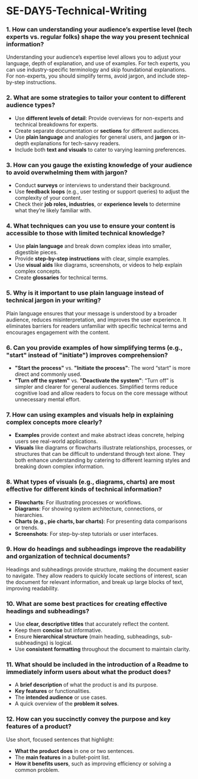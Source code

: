 # SE-DAY5-Technical-Writing
### 1. How can understanding your audience’s expertise level (tech experts vs. regular folks) shape the way you present technical information?
   Understanding your audience’s expertise level allows you to adjust your language, depth of explanation, and use of examples. For tech experts, you can use industry-specific terminology and skip foundational explanations. For non-experts, you should simplify terms, avoid jargon, and include step-by-step instructions.

### 2. What are some strategies to tailor your content to different audience types?
   - Use **different levels of detail**: Provide overviews for non-experts and technical breakdowns for experts.
   - Create separate documentation or **sections** for different audiences.
   - Use **plain language** and analogies for general users, and **jargon** or in-depth explanations for tech-savvy readers.
   - Include both **text and visuals** to cater to varying learning preferences.

### 3. How can you gauge the existing knowledge of your audience to avoid overwhelming them with jargon?
   - Conduct **surveys** or interviews to understand their background.
   - Use **feedback loops** (e.g., user testing or support queries) to adjust the complexity of your content.
   - Check their **job roles, industries**, or **experience levels** to determine what they’re likely familiar with.

### 4. What techniques can you use to ensure your content is accessible to those with limited technical knowledge?
   - Use **plain language** and break down complex ideas into smaller, digestible pieces.
   - Provide **step-by-step instructions** with clear, simple examples.
   - Use **visual aids** like diagrams, screenshots, or videos to help explain complex concepts.
   - Create **glossaries** for technical terms.

### 5. Why is it important to use plain language instead of technical jargon in your writing?
   Plain language ensures that your message is understood by a broader audience, reduces misinterpretation, and improves the user experience. It eliminates barriers for readers unfamiliar with specific technical terms and encourages engagement with the content.

### 6. Can you provide examples of how simplifying terms (e.g., "start" instead of "initiate") improves comprehension?
   - **"Start the process"** vs. **"Initiate the process"**: The word “start” is more direct and commonly used.
   - **"Turn off the system"** vs. **"Deactivate the system"**: “Turn off” is simpler and clearer for general audiences.
   Simplified terms reduce cognitive load and allow readers to focus on the core message without unnecessary mental effort.

### 7. How can using examples and visuals help in explaining complex concepts more clearly?
   - **Examples** provide context and make abstract ideas concrete, helping users see real-world applications.
   - **Visuals** like diagrams or flowcharts illustrate relationships, processes, or structures that can be difficult to understand through text alone.
   They both enhance understanding by catering to different learning styles and breaking down complex information.

### 8. What types of visuals (e.g., diagrams, charts) are most effective for different kinds of technical information?
   - **Flowcharts**: For illustrating processes or workflows.
   - **Diagrams**: For showing system architecture, connections, or hierarchies.
   - **Charts (e.g., pie charts, bar charts)**: For presenting data comparisons or trends.
   - **Screenshots**: For step-by-step tutorials or user interfaces.

### 9. How do headings and subheadings improve the readability and organization of technical documents?
   Headings and subheadings provide structure, making the document easier to navigate. They allow readers to quickly locate sections of interest, scan the document for relevant information, and break up large blocks of text, improving readability.

### 10. What are some best practices for creating effective headings and subheadings?
   - Use **clear, descriptive titles** that accurately reflect the content.
   - Keep them **concise** but informative.
   - Ensure **hierarchical structure** (main heading, subheadings, sub-subheadings) is logical.
   - Use **consistent formatting** throughout the document to maintain clarity.

### 11. What should be included in the introduction of a Readme to immediately inform users about what the product does?
   - A **brief description** of what the product is and its purpose.
   - **Key features** or functionalities.
   - The **intended audience** or use cases.
   - A quick overview of the **problem it solves**.

### 12. How can you succinctly convey the purpose and key features of a product?
   Use short, focused sentences that highlight:
   - **What the product does** in one or two sentences.
   - The **main features** in a bullet-point list.
   - **How it benefits users**, such as improving efficiency or solving a common problem.
